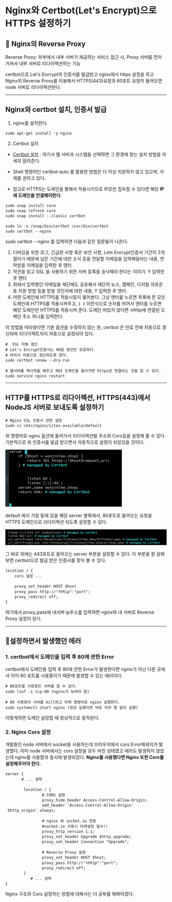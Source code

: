 # Nginx와 Certbot(Let's Encrypt)으로 HTTPS 설정하기

## 📌 Nginx의 Reverse Proxy
Reverse Proxy: 외부에서 내부 서버가 제공하는 서비스 접근 시, Proxy 서버를 먼저 거쳐서 내부 서버로 리다이렉션하는 기능

certbot으로 Let's Encrypt의 인증서를 발급받고 nginx에서 https 설정을 하고 Nginx의 Reverse Proxy를 이용해서 HTTPS(443)요청과 80포트 요청이 들어오면 node 서버로 리다이렉션한다.
___

## Nginx와 certbot 설치, 인증서 발급
1. nginx를 설치한다.
```shell
sudo apt-get install -y nginx
```

2. Certbot 설치
- [Certbot 설치](https://certbot.eff.org/instructions) : 여기서 웹 서버과 시스템을 선택하면 그 환경에 맞는 설치 방법을 자세히 알려준다.

- Shell 명령어인 certbot-auto 를 활용한 방법은 더 이상 지원하지 않고 있으며, 삭제를 권하고 있다.
- 참고로 HTTPS는 도메인을 통해서 적용시키므로 IP로만 접속할 수 있다면 해당 **IP에 도메인을 연결해야한다**.

```shell
sudo snap install core
sudo snap refresh core
sudo snap install --classic certbot

sudo ln -s /snap/bin/certbot /usr/bin/certbot
sudo certbot --nginx
```
sudo certbot --nginx 를 입력하면 다음과 같은 질문들이 나온다.

1. 디버깅을 위한 로그, 긴급한 사항 혹은 보안 사항, Lets Encrypt인증서 기간이 3개월이기 때문에 남은 기간에 대한 소식 등을 전달할 이메일을 입력해달라는 내용, 연락받을 이메일을 입력한 후 엔터
2. 약관을 읽고 SSL 을 사용하기 위한 서버 등록을 승낙해야 한다는 이야기. Y 입력한 후 엔터
3. 위에서 입력했던 이메일을 재단에도 공유해서 재단의 뉴스, 캠페인, 디지털 자유운동 지원 방법 등을 받을 것인지에 대한 내용, Y 입력한 후 엔터.
4. 어떤 도메인에 HTTPS를 적용시킬지 물어본다. 그냥 엔터를 누르면 목록에 뜬 모든 도메인에 HTTPS를 적용시켜주고, `1 2` 이런식으로 숫자를 띄어서 엔터를 누르면 해당 도메인만 HTTPS를 적용시켜 준다. 도메인 떠있지 않다면 서버ip에 연결된 도메인 주소 하나를 입력한다.

이 방법을 따라왔다면 기본 옵션을 수정하지 않는 한, certbot 은 만료 전에 자동으로 갱신되며 리다이렉트까지 자동으로 설정되어 있다.

```shell
#  SSL 자동 갱신
# Let's Encrypt인증서는 90일 동안만 유효하다.
# 따라서 자동으로 갱신하도록 한다.
sudo certbot renew --dry-run

# 웹서버를 재시작을 해주고 해당 도메인을 들어가면 https로 연결되는 것을 알 수 있다.
sudo service nginx restart
```

___
## HTTP를 HTTPS로 리다이렉션, HTTPS(443)에서 NodeJS 서버로 보내도록 설정하기
```shell
# Nginx SSL 인증서 관련 설정
sudo vi /etc/nginx/sites-available/default
``` 
위 명령어로 nginx 옵션에 들어가서 리다이렉션될 주소와 Cors등을 설정해 줄 수 있다.
기본적으로 위 인증서를 발급 받으면서 자동적으로 설정이 되었있을 것이다.

![img.png](../img/img.png)

default 에서 가장 밑에 있을 해당 server 블록에서, 80포트로 들어오는 요청을 HTTPS 도메인으로 리다이렉션 되도록 설정할 수 있다. 

![img.png](../img/img2.png)

그 바로 위에는 443포트로 들어오는 server 부분을 설정할 수 있다. 이 부분을 잘 살펴보면 certbot으로 발급 받은 인증서를 찾아 볼 수 있다.

```shell
location / { 
    cors 설정 ... 
    
    proxy_set_header HOST $host
    proxy_pass http://"서버ip":"port";
    proxy_redirect off;
} 
```
여기에서 proxy_pass에 내서버 ip주소를 입력하면 nginx와 내 서버로 Reverse Proxy 설정이 된다.
___
## 📌설정하면서 발생했던 에러
### 1. certbot에서 도메인을 입력 후 80에 관한 Error 
certbot에서 도메인을 입력 후 80에 관한 Error가 발생한다면 nginx가 아닌 다른 곳에서 이미 80 포트를 사용중이기 때문에 발생할 수 있는 에러이다.
 ```
 # 80포트를 사용중인 서버를 알 수 있다.
 sudo lsof -i tcp:80 (nginx가 보여야 함)
 
 # 80 사용중이 서버를 kill하고 아래 명령어로 nginx 실행한다.
 sudo systemctl start nginx (정상 실행이면 바로 아무 말 없이 실행)
 ```
이렇게하면 도메인 설정할 때 정상적으로 동작된다.

### 2. Nginx Cors 설정
개발중인 node 서버에서 socket을 사용하는데 브라우저에서 cors Error메세지가 발생했다. 
이미 node 서버에서는 cors 설정을 모두 마친 상태였고 에러도 발생하지 않았는데 nginx를 사용함과 동시에 발생되었다. 
**Nginx를 사용했다면 Nginx 또한 Cors를 설정해주어야 한다.**

```shell
server {
       # ... 생략

        location / {
                # CORS 설정                
                proxy_hide_header Access-Control-Allow-Origin;
                add_header 'Access-Control-Allow-Origin' '$http_origin' always;

                # nginx 와 socket.io 연동
                #socket.io 사용시 아래설정 필수!!             
                proxy_http_version 1.1;
                proxy_set_header Upgrade $http_upgrade;
                proxy_set_header Connection "Upgrade";
                
                # Reverse Proxy 설정                
                proxy_set_header HOST $host;
                proxy_pass http://"서버ip":"port";
                proxy_redirect off;
        }
           # ... 생략
}
```
Nginx 구조와 Cors 설정하는 방법에 대해서는 더 공부를 해봐야겠다. 